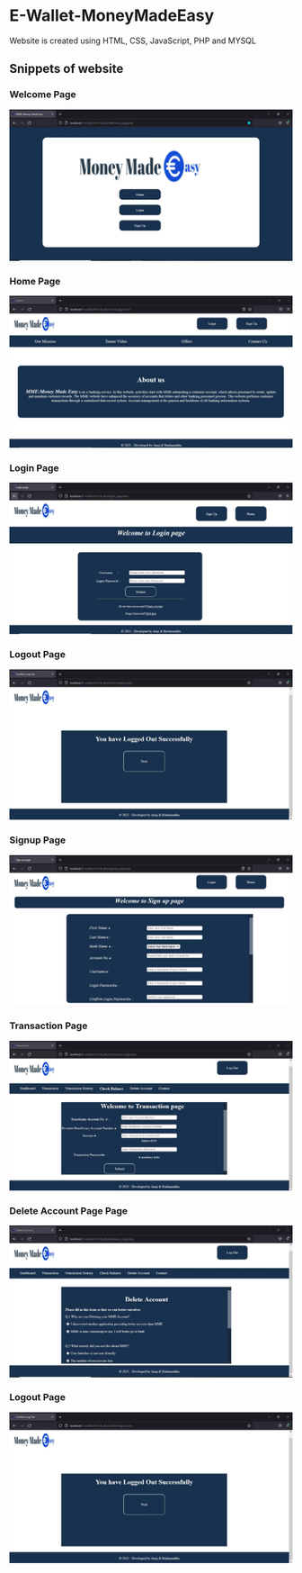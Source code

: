 # E-Wallet-MoneyMadeEasy
<p>Website is created using HTML, CSS, JavaScript, PHP and MYSQL</p>
<h2>Snippets of website</h2>
<h3> Welcome Page</h3>
<img src="https://github.com/anujkumar070/E-Wallet-MoneyMadeEasy/blob/main/Demo%20Images/welcome.JPG"></img>
<h3> Home Page</h3>
<img src="https://github.com/anujkumar070/E-Wallet-MoneyMadeEasy/blob/main/Demo%20Images/homepage.JPG"></img>
<h3> Login Page</h3>
<img src="https://github.com/anujkumar070/E-Wallet-MoneyMadeEasy/blob/main/Demo%20Images/loginpage.JPG"></img>
<h3> Logout Page</h3>
<img src="https://github.com/anujkumar070/E-Wallet-MoneyMadeEasy/blob/main/Demo%20Images/logout.JPG"></img>
<h3> Signup Page</h3>
<img src="https://github.com/anujkumar070/E-Wallet-MoneyMadeEasy/blob/main/Demo%20Images/signuppage.JPG"></img>
<h3> Transaction Page</h3>
<img src="https://github.com/anujkumar070/E-Wallet-MoneyMadeEasy/blob/main/Demo%20Images/transactionpage.JPG"></img>
<h3> Delete Account Page Page</h3>
<img src="https://github.com/anujkumar070/E-Wallet-MoneyMadeEasy/blob/main/Demo%20Images/deleteaccount.JPG"></img>
<h3> Logout Page</h3>
<img src="https://github.com/anujkumar070/E-Wallet-MoneyMadeEasy/blob/main/Demo%20Images/logout.JPG"></img>
